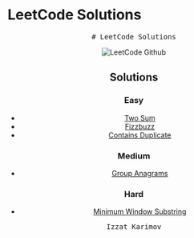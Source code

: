 # LeetCode Solutions
<div align="center">
<pre>
# LeetCode Solutions
</pre>

![LeetCode Github](https://github.com/izzatkarimov/LeetCode/assets/108251704/f232836e-77b2-4633-b6e6-e0356d8d7886)

## Solutions

### Easy
- [Two Sum](Easy/two_sum.py)
- [Fizzbuzz](Easy/fizzbuzz.py)
- [Contains Duplicate](Easy/contains_duplicate.py)
### Medium
- [Group Anagrams](https://leetcode.com/problems/minimum-window-substring/description/)
### Hard
- [Minimum Window Substring](https://leetcode.com/problems/minimum-window-substring/description/)

<div align="center">
<pre>
Izzat Karimov
</pre>
